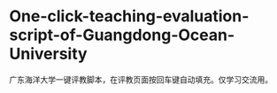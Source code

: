 # One-click-teaching-evaluation-script-of-Guangdong-Ocean-University
广东海洋大学一键评教脚本，在评教页面按回车键自动填充。仅学习交流用。
